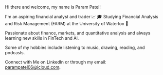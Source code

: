 Hi there and welcome, my name is Param Patel!

I'm an aspiring financial analyst and trader 📈
🎓 Studying Financial Analysis and Risk Management (FARM) at the University of Waterloo 🥕

Passionate about finance, markets, and quantitative analysis and always learning new skills in FinTech and AI.

Some of my hobbies include listening to music, drawing, reading, and podcasts.

Connect with Me on LinkedIn or through my email: parampatel06@icloud.com.
